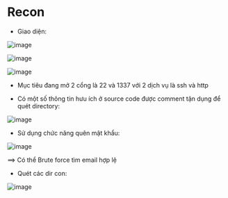 # Recon

- Giao diện:

![image](https://github.com/user-attachments/assets/ac27e222-ca75-421a-8249-ccbee6210328)

![image](https://github.com/user-attachments/assets/19f2ac6d-4849-46a9-a499-f871599e4377)

![image](https://github.com/user-attachments/assets/cfc9bed1-0e71-4fa2-ba02-e7f3d9b6d2bc)

- Mục tiêu đang mở 2 cổng là 22 và 1337 với 2 dịch vụ là ssh và http

- Có một số thông tin hưu ích ở source code được comment tận dụng để quét directory:

![image](https://github.com/user-attachments/assets/fe44cd08-0413-48d0-ae81-cab12e8d7942)

- Sử dụng chức năng quên mật khẩu:

![image](https://github.com/user-attachments/assets/06e94bcf-c31a-4670-8f7b-ae8bbd610a98)

==> Có thể Brute force tìm email hợp lệ

- Quét các dir con:

![image](https://github.com/user-attachments/assets/e90c7818-872b-4326-8078-aafdfed74738)
